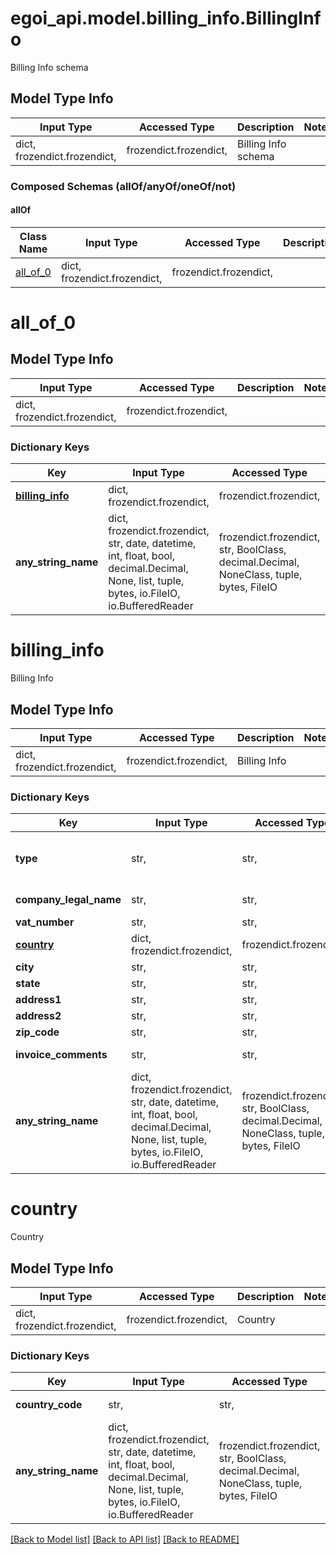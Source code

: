 # egoi_api.model.billing_info.BillingInfo

Billing Info schema

## Model Type Info
Input Type | Accessed Type | Description | Notes
------------ | ------------- | ------------- | -------------
dict, frozendict.frozendict,  | frozendict.frozendict,  | Billing Info schema | 

### Composed Schemas (allOf/anyOf/oneOf/not)
#### allOf
Class Name | Input Type | Accessed Type | Description | Notes
------------- | ------------- | ------------- | ------------- | -------------
[all_of_0](#all_of_0) | dict, frozendict.frozendict,  | frozendict.frozendict,  |  | 

# all_of_0

## Model Type Info
Input Type | Accessed Type | Description | Notes
------------ | ------------- | ------------- | -------------
dict, frozendict.frozendict,  | frozendict.frozendict,  |  | 

### Dictionary Keys
Key | Input Type | Accessed Type | Description | Notes
------------ | ------------- | ------------- | ------------- | -------------
**[billing_info](#billing_info)** | dict, frozendict.frozendict,  | frozendict.frozendict,  | Billing Info | [optional] 
**any_string_name** | dict, frozendict.frozendict, str, date, datetime, int, float, bool, decimal.Decimal, None, list, tuple, bytes, io.FileIO, io.BufferedReader | frozendict.frozendict, str, BoolClass, decimal.Decimal, NoneClass, tuple, bytes, FileIO | any string name can be used but the value must be the correct type | [optional]

# billing_info

Billing Info

## Model Type Info
Input Type | Accessed Type | Description | Notes
------------ | ------------- | ------------- | -------------
dict, frozendict.frozendict,  | frozendict.frozendict,  | Billing Info | 

### Dictionary Keys
Key | Input Type | Accessed Type | Description | Notes
------------ | ------------- | ------------- | ------------- | -------------
**type** | str,  | str,  | Type billing | [optional] must be one of ["single_person", "company", ] 
**company_legal_name** | str,  | str,  | Company legal name | [optional] 
**vat_number** | str,  | str,  | Vat number | [optional] 
**[country](#country)** | dict, frozendict.frozendict,  | frozendict.frozendict,  | Country | [optional] 
**city** | str,  | str,  | City | [optional] 
**state** | str,  | str,  | State | [optional] 
**address1** | str,  | str,  | Address 1 | [optional] 
**address2** | str,  | str,  | Address 2 | [optional] 
**zip_code** | str,  | str,  | Zip Code | [optional] 
**invoice_comments** | str,  | str,  | Invoice Comments | [optional] 
**any_string_name** | dict, frozendict.frozendict, str, date, datetime, int, float, bool, decimal.Decimal, None, list, tuple, bytes, io.FileIO, io.BufferedReader | frozendict.frozendict, str, BoolClass, decimal.Decimal, NoneClass, tuple, bytes, FileIO | any string name can be used but the value must be the correct type | [optional]

# country

Country

## Model Type Info
Input Type | Accessed Type | Description | Notes
------------ | ------------- | ------------- | -------------
dict, frozendict.frozendict,  | frozendict.frozendict,  | Country | 

### Dictionary Keys
Key | Input Type | Accessed Type | Description | Notes
------------ | ------------- | ------------- | ------------- | -------------
**country_code** | str,  | str,  | Country Code | [optional] 
**any_string_name** | dict, frozendict.frozendict, str, date, datetime, int, float, bool, decimal.Decimal, None, list, tuple, bytes, io.FileIO, io.BufferedReader | frozendict.frozendict, str, BoolClass, decimal.Decimal, NoneClass, tuple, bytes, FileIO | any string name can be used but the value must be the correct type | [optional]

[[Back to Model list]](../../README.md#documentation-for-models) [[Back to API list]](../../README.md#documentation-for-api-endpoints) [[Back to README]](../../README.md)

